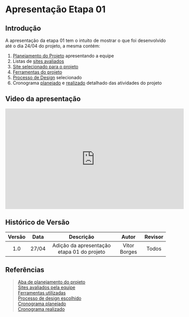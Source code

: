 # Apresentação Etapa 01

## Introdução

<p align="justify">
A apresentação da etapa 01 tem o intuito de mostrar o que foi desenvolvido até o dia 24/04 do projeto, a mesma contém:
</p>

1. <a href="https://github.com/Interacao-Humano-Computador/2023.1-Grupo07/tree/main/docs/planejamento">Planejamento do Projeto<a> apresentando a equipe
2. Listas de <a href="https://interacao-humano-computador.github.io/2023.1-Grupo07/planejamento/escolha_do_site/">sites avaliados<a>
3. <a href="https://interacao-humano-computador.github.io/2023.1-Grupo07/planejamento/escolha_do_site/">Site selecionado para o projeto
4. <a href="https://interacao-humano-computador.github.io/2023.1-Grupo07/planejamento/ferramentas_utilizadas/">Ferramentas do projeto<a>
5. <a href="https://interacao-humano-computador.github.io/2023.1-Grupo07/planejamento/processo_design/">Processo de Design<a> selecionado
6. Cronograma <a href="https://interacao-humano-computador.github.io/2023.1-Grupo07/planejamento/cronograma/">planejado<a> e <a href="https://interacao-humano-computador.github.io/2023.1-Grupo07/planejamento/cronograma_realizado/">realizado<a> detalhado das atividades do projeto

## Video da apresentação

<iframe width="560" height="315" src="https://www.youtube.com/embed/qOyrZM04N0k" title="YouTube video player" frameborder="0" allow="accelerometer; autoplay; clipboard-write; encrypted-media; gyroscope; picture-in-picture; web-share" allowfullscreen></iframe>

## Histórico de Versão

| Versão | Data  |            Descrição              |     Autor      |    Revisor    |
|:------:|:-----:|:---------------------------------:|:--------------:|:-------------:|
|  1.0   | 27/04 | Adição da apresentação etapa 01 do projeto | Vitor Borges | Todos|

## Referências
> <a href="https://github.com/Interacao-Humano-Computador/2023.1-Grupo07/tree/main/docs/planejamento">Aba de planejamento do projeto<a><br>
> <a href="https://interacao-humano-computador.github.io/2023.1-Grupo07/planejamento/escolha_do_site/">Sites avaliados pela equipe<a><br>
> <a href="https://interacao-humano-computador.github.io/2023.1-Grupo07/planejamento/ferramentas_utilizadas/">Ferramentas utilizadas<a><br>
> <a href="https://interacao-humano-computador.github.io/2023.1-Grupo07/planejamento/processo_design/">Processo de design escolhido<a><br>
> <a href="https://interacao-humano-computador.github.io/2023.1-Grupo07/planejamento/cronograma/">Cronograma planejado<a><br>
> <a href="https://interacao-humano-computador.github.io/2023.1-Grupo07/planejamento/cronograma_realizado/">Cronograma realizado<a>

